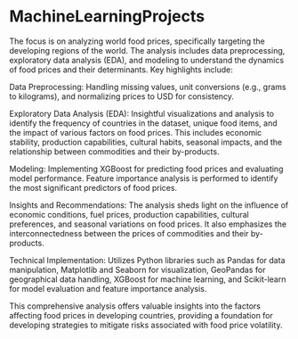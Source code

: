 # MachineLearningProjects

The focus is on analyzing world food prices, specifically targeting the developing regions of the world. The analysis includes data preprocessing, exploratory data analysis (EDA), and modeling to understand the dynamics of food prices and their determinants. Key highlights include:

Data Preprocessing: Handling missing values, unit conversions (e.g., grams to kilograms), and normalizing prices to USD for consistency.

Exploratory Data Analysis (EDA): Insightful visualizations and analysis to identify the frequency of countries in the dataset, unique food items, and the impact of various factors on food prices. This includes economic stability, production capabilities, cultural habits, seasonal impacts, and the relationship between commodities and their by-products.

Modeling: Implementing XGBoost for predicting food prices and evaluating model performance. Feature importance analysis is performed to identify the most significant predictors of food prices.

Insights and Recommendations: The analysis sheds light on the influence of economic conditions, fuel prices, production capabilities, cultural preferences, and seasonal variations on food prices. It also emphasizes the interconnectedness between the prices of commodities and their by-products.

Technical Implementation: Utilizes Python libraries such as Pandas for data manipulation, Matplotlib and Seaborn for visualization, GeoPandas for geographical data handling, XGBoost for machine learning, and Scikit-learn for model evaluation and feature importance analysis.

This comprehensive analysis offers valuable insights into the factors affecting food prices in developing countries, providing a foundation for developing strategies to mitigate risks associated with food price volatility. 
